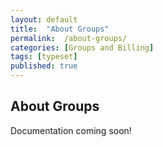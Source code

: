 ```yaml
---
layout: default
title:  "About Groups"
permalink:  /about-groups/
categories: [Groups and Billing]
tags: [typeset]
published: true
---
```


<section data-type="chapter" class="hsecchapter" data-hederis-type="hsecchapter" id="about-groups" data-pi-attrs="id: about-groups; data-tags: typeset;" role="doc-chapter" data-tags="typeset" data-author-name=" " data-book-title=" " title="About Groups"><h1 data-hederis-type="hblkchaptitle" class="hblkchaptitle" id="pW3wGm4BO">About Groups</h1><p class="hblkp" data-hederis-type="hblkp" id="pZtTNclIB">Documentation coming soon!</p></section>